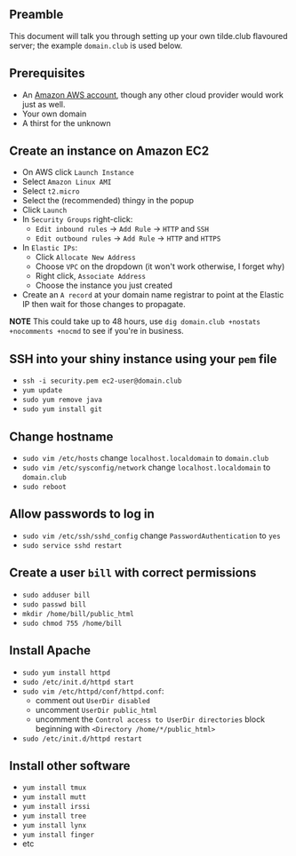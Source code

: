 ## Preamble

This document will talk you through setting up your own tilde.club flavoured server; the example `domain.club` is used below. 

## Prerequisites

* An [Amazon AWS account](https://aws.amazon.com), though any other cloud provider would work just as well.
* Your own domain
* A thirst for the unknown

## Create an instance on Amazon EC2

* On AWS click `Launch Instance`
* Select `Amazon Linux AMI`
* Select `t2.micro`
* Select the (recommended) thingy in the popup
* Click `Launch`
* In `Security Groups` right-click:
   * `Edit inbound rules` -> `Add Rule` -> `HTTP` and `SSH`
   * `Edit outbound rules` -> `Add Rule` -> `HTTP` and `HTTPS`
* In `Elastic IPs`:
   * Click `Allocate New Address`
   * Choose `VPC` on the dropdown (it won't work otherwise, I forget why)
   * Right click, `Associate Address`
   * Choose the instance you just created
* Create an `A record` at your domain name registrar to point at the Elastic IP then wait for those changes to propagate.

**NOTE** This could take up to 48 hours, use `dig domain.club +nostats +nocomments +nocmd` to see if you're in business.

## SSH into your shiny instance using your `pem` file

* `ssh -i security.pem ec2-user@domain.club`
* `yum update`
* `sudo yum remove java`
* `sudo yum install git`

## Change hostname

* `sudo vim /etc/hosts` change `localhost.localdomain` to `domain.club`
* `sudo vim /etc/sysconfig/network` change `localhost.localdomain` to `domain.club`
* `sudo reboot`

## Allow passwords to log in

* `sudo vim /etc/ssh/sshd_config` change `PasswordAuthentication` to `yes`
* `sudo service sshd restart`

## Create a user `bill` with correct permissions

* `sudo adduser bill`
* `sudo passwd bill`
* `mkdir /home/bill/public_html`
* `sudo chmod 755 /home/bill`

## Install Apache

* `sudo yum install httpd`
* `sudo /etc/init.d/httpd start`
* `sudo vim /etc/httpd/conf/httpd.conf`:
  * comment out `UserDir disabled`
  * uncomment `UserDir public_html`
  * uncomment the `Control access to UserDir directories` block beginning with `<Directory /home/*/public_html>`
* `sudo /etc/init.d/httpd restart`

## Install other software

* `yum install tmux`
* `yum install mutt`
* `yum install irssi`
* `yum install tree`
* `yum install lynx`
* `yum install finger`
* etc
